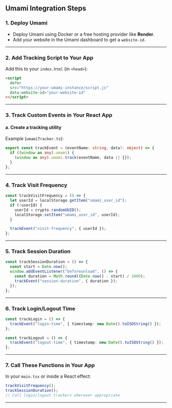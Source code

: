 ## Umami Integration Steps

### 1. **Deploy Umami**

- Deploy Umami using Docker or a free hosting provider like **Render**.
- Add your website in the Umami dashboard to get a `website-id`.

---

### 2. **Add Tracking Script to Your App**

Add this to your `index.html` (in `<head>`):

```html
<script
  defer
  src="https://your-umami-instance/script.js"
  data-website-id="your-website-id"
></script>
```

---

### 3. **Track Custom Events in Your React App**

#### a. **Create a tracking utility**

Example (`umamiTracker.ts`):

```ts
export const trackEvent = (eventName: string, data?: object) => {
  if ((window as any).umami) {
    (window as any).umami.track(eventName, data || {});
  }
};
```

---

### 4. **Track Visit Frequency**

```ts
const trackVisitFrequency = () => {
  let userId = localStorage.getItem("umami_user_id");
  if (!userId) {
    userId = crypto.randomUUID();
    localStorage.setItem("umami_user_id", userId);
  }

  trackEvent("visit-frequency", { userId });
};
```

---

### 5. **Track Session Duration**

```ts
const trackSessionDuration = () => {
  const start = Date.now();
  window.addEventListener("beforeunload", () => {
    const duration = Math.round((Date.now() - start) / 1000);
    trackEvent("session-duration", { duration });
  });
};
```

---

### 6. **Track Login/Logout Time**

```ts
const trackLogin = () => {
  trackEvent("login-time", { timestamp: new Date().toISOString() });
};

const trackLogout = () => {
  trackEvent("logout-time", { timestamp: new Date().toISOString() });
};
```

---

### 7. **Call These Functions in Your App**

In your `main.tsx` or inside a React effect:

```ts
trackVisitFrequency();
trackSessionDuration();
// Call login/logout trackers wherever appropriate
```

---
